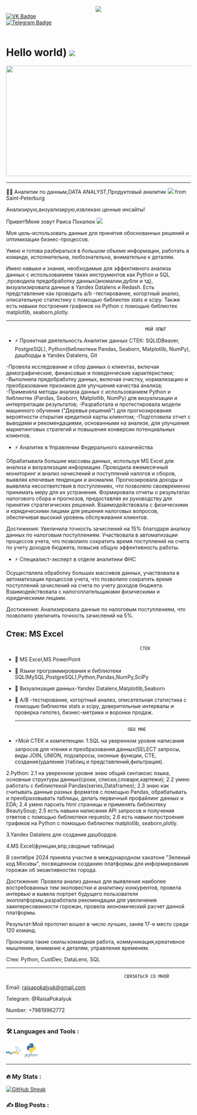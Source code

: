 <div id="header" align="center">
  <img src="https://media.giphy.com/media/M9gbBd9nbDrOTu1Mqx/giphy.gif" width="100"/>
</div>
<div id="badges">
  <a href="your-VK-URL">
    <img src="https://img.shields.io/badge/VK-blue?style=for-the-badge&logo=VK&logoColor=white" alt="VK Badge"/>
  </a>
<div id="badges">
  <a href="your-Telegram-URL">
    <img src="https://img.shields.io/badge/Telegram-blue?style=for-the-badge&logo=Telegram&logoColor=white" alt="Telegram Badge"/>
  </a>

  
</div>
<img src="https://komarev.com/ghpvc/?username=RaisaPokalyuk&style=flat-square&color=blue" alt=""/>
<h1>
  Hello world)
  <img src="https://media.giphy.com/media/hvRJCLFzcasrR4ia7z/giphy.gif" width="30px"/>
</h1>
<div align="center">
  <img src="https://i.giphy.com/media/v1.Y2lkPTc5MGI3NjExdDlrNDZvbzNqN3BzMDE1Ym9pOWQwcjNnYWtkYWxwYjFjdzZzMWxyNCZlcD12MV9pbnRlcm5hbF9naWZfYnlfaWQmY3Q9Zw/l46Cy1rHbQ92uuLXa/giphy.gif" width="600" height="300"/>
</div>

---

:woman_technologist:
Аналитик по данным,DATA ANALYST,Продуктовый аналитик <img src="https://media.giphy.com/media/WUlplcMpOCEmTGBtBW/giphy.gif" width="30"> from Saint-Peterburg

Анализирую,визуализирую,извлекаю ценные инсайты!

Привет!Меня зовут Раиса Покалюк <img src="https://media.giphy.com/media/hvRJCLFzcasrR4ia7z/giphy.gif" width="30px"/>
</h1>
   
   Моя цель-использовать данные для принятия обоснованных решений и оптимизации бизнес-процессов.

   Умею и готова разбираться в большом объеме информации, работать в команде, исполнительна, любознательна, внимательна к деталям.

Имею навыки и знания, необходимые для эффективного анализа данных с использованием таких инструментов как Python и SQL ,проводила предобработку данных(аномалии,дубли и тд), визуализировала данные в Yandex Datalens и Redash. Есть представление как проводить а/b -тестирование, когортный анализ, описательную статистику с помощью библиотек stats и scipy. Также есть навыки построения графиков на Python с помощью библиотек matplotlib, seaborn,plotly.

---

                                                         МОЙ ОПЫТ
- :zap: Проектная деятельность
  Аналитик данных
СТЕК: SQL(DBeaver, PostgreSQL), Python(библиотеки Pandas, Seaborn, Matplotlib, NumPy), дашборды в Yandex Datalens, Git

-Провела исследование и сбор данных о клиентах, включая демографические, финансовые и поведенческие характеристики;
-Выполнила предобработку данных, включая очистку, нормализацию и преобразование признаков для улучшения качества анализа;
-Применяла методы анализа данных с использованием Python и библиотек (Pandas, Seaborn, Matplotlib, NumPy) для визуализации и интерпретации результатов;
-Разработала и протестировала модели машинного обучения ("Деревья решений") для прогнозирования вероятности открытия кредитной карты клиентом;
-Подготовила отчет с выводами и рекомендациями, основанными на анализе, для улучшения маркетинговых стратегий и повышения конверсии потенциальных клиентов.

- :zap:
  Аналитик в Управлении Федерального казначейства

Обрабатывала большие массивы данных, используя MS Excel для анализа и визуализации информации.
Проводила ежемесячный мониторинг и анализ начислений и поступлений налогов и сборов, выявляя ключевые тенденции и аномалии.
Прогнозировала доходы и выявляла несоответствия в поступлениях, что позволяло своевременно принимать меру для их устранения.
Формировала отчеты о результатах налогового сбора и прогнозов, предоставляя их руководству для принятия стратегических решений.
Взаимодействовала с физическими и юридическими лицами для решения налоговых вопросов, обеспечивая высокий уровень обслуживания клиентов.

Достижения: Увеличила точность зачислений на 15% благодаря анализу данных по налоговым поступлениям.
Участвовала в автоматизации процессов учета, что позволило сократить время поступлений на счета по учету доходов бюджета, повысив общую эффективность работы.

- :zap:
Специалист-эксперт в отделе аналитики ФНС

Осуществляла обработку больших массивов данных, участвовала в автоматизации процессов учета, что позволило сократить время поступлений зачислений на счета по учету доходов бюджета.
Взаимодействовала с налогоплательщиками физическими и юридическими лицами.

Достижения: Анализировала данные по налоговым поступлениям, что позволило увеличить точность зачислений на 5%.

Стек: MS Excel
  ---

                                                       СТЕК
  - :seedling: MS Excel,MS PowerPoint                                                  
  - :seedling: Языки программирования и библиотеки SQL(MySQL,PostgreSQL),Python,Pandas,NumPy,SciPy
  - :seedling: Визуализация данных-Yandex Datalens,Matplotlib,Seaborn
  - :seedling: А/В -тестирование, когортный анализ, описательная статистика с помощью библиотек stats и scipy, доверительные интервалы и проверка гипотез, бизнес-метрики и воронки продаж.

    ---

                                                   ОБО МНЕ
    
- :zap:Мой СТЕК и компетенции:
1.SQL на уверенном уровне написания запросов для чтения и преобразования данных(SELECT запросы, виды JOIN, UNION, подзапросы, оконные функции, CTE, создание(удаление )таблиц и представлений,фильтрация).

2.Python:
2.1 на уверенном уровне знаю общий синтаксис языка, основные структуры данных(сроки, списки,словари,картежи);
2.2 умею работать с библиотекой Pandas(series,Dataframes);
2.3 знаю как считывать данные разных форматов с помощью Pandas, обрабатывать и преобразовывать таблицы, делать первичный профайлинг данных и EDA;
2.4 умею парсить html страницы и применять библиотеку BeautySoup;
2.5 есть навыки написания API запросов и получения ответов с помощью библиотеки requests;
2.6 есть навыки построения графиков на Python с помощью библиотек matplotlib, seaborn,plotly.

3.Yandex Datalens для создания дашбордов.

4.MS Excel(функции,впр,сводные таблицы)


В сентябре 2024 приняла участие в международном хакатоне "Зеленый код Москвы", посвященном созданию платформы для информирования горожан об экоактивностях города.

Достижения: Провела анализ данных для выявления наиболее востребованных тем экоповестки и аналитику конкурентов, провела интервью и вывела портрет будущего пользователя экоплатформы,разработала рекомендации для увеличения заинтересованности горожан, провела экономический расчет данной платформы.

Результат:Мой прототип вошел в число лучших, заняв 17-е место среди 120 команд.

Прокачала такие скилы:командная работа, коммуникация,креативное мышление, внимание к деталям, управление временем.

Стек: Python, CustDev, DataLens, SQL

---

                                                 СВЯЗАТЬСЯ СО МНОЙ
                                                 
 Email: raisapokalyuk@gmail.com
 
 Telegram: @RaisaPokalyuk
 
 Number: +79819962772

 ---

 ### :hammer_and_wrench: Languages and Tools :

 <div>

  <img src="https://github.com/devicons/devicon/blob/master/icons/mysql/mysql-original-wordmark.svg" title="MySQL"  alt="MySQL" width="40" height="40"/>&nbsp;
   <img src="https://github.com/devicons/devicon/blob/master/icons/python/python-original-wordmark.svg" title="Python"  alt="Python" width="40" height="40"/>&nbsp;
 
</div>

---

### :fire: My Stats :


[![GitHub Streak](http://github-readme-streak-stats.herokuapp.com?user=RaisaPokalyuk&theme=highcontrast)](https://git.io/streak-stats)


### :writing_hand: Blog Posts :

<!-- BLOG-POST-LIST:START -->

<!-- BLOG-POST-LIST:END -->




